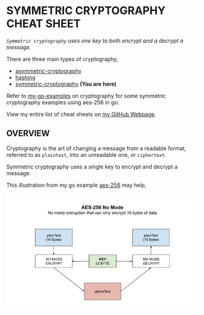 # SYMMETRIC CRYPTOGRAPHY CHEAT SHEET

_`Symmetric cryptography` uses one key to both encrypt
and a decrypt a message._

There are three main types of cryptography,

* [asymmetric-cryptography](https://github.com/JeffDeCola/my-cheat-sheets/tree/master/software/development/software-architectures/cryptography/asymmetric-cryptography-cheat-sheet)
* [hashing](https://github.com/JeffDeCola/my-cheat-sheets/tree/master/software/development/software-architectures/cryptography/hashing-cheat-sheet)
* [symmetric-cryptography](https://github.com/JeffDeCola/my-cheat-sheets/tree/master/software/development/software-architectures/cryptography/symmetric-cryptography-cheat-sheet)
  **(You are here)**

Refer to
[my-go-examples](https://github.com/JeffDeCola/my-go-examples#cryptography)
on cryptography for some symmetric cryptography examples using aes-256 in go.

View my entire list of cheat sheets on
[my GitHub Webpage](https://jeffdecola.github.io/my-cheat-sheets/).

## OVERVIEW

Cryptography is the art of changing a message from a readable format,
referred to as `plaintext`, into an unreadable one, or `ciphertext`.

Symmetric cryptography uses a single key to encrypt and decrypt a message.

This illustration from my go example
[aes-256](https://github.com/JeffDeCola/my-go-examples/tree/master/cryptography/symmetric-cryptography/aes-256)
may help,

![IMAGE - aes.jpg - IMAGE](https://github.com/JeffDeCola/my-go-examples/blob/master/docs/pics/aes.jpg)
